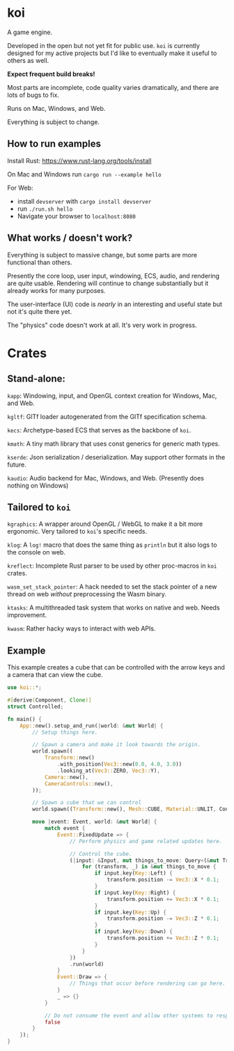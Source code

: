 # koi

A game engine. 

Developed in the open but not yet fit for public use. `koi` is currently designed for my active projects but I'd like to eventually make it useful to others as well.

**Expect frequent build breaks!**

Most parts are incomplete, code quality varies dramatically, and there are lots of bugs to fix. 

Runs on Mac, Windows, and Web.

Everything is subject to change.

## How to run examples

Install Rust: https://www.rust-lang.org/tools/install

On Mac and Windows run `cargo run --example hello`

For Web:
* install `devserver` with `cargo install devserver`
* run `./run.sh hello`
* Navigate your browser to `localhost:8080`

## What works / doesn't work?
Everything is subject to massive change, but some parts are more functional than others.

Presently the core loop, user input, windowing, ECS, audio, and rendering are quite usable. Rendering will continue to change substantially but it already works for many purposes.

The user-interface (UI) code is *nearly* in an interesting and useful state but not it's quite there yet.

The "physics" code doesn't work at all. It's very work in progress.

# Crates

## Stand-alone:

`kapp`: Windowing, input, and OpenGL context creation for Windows, Mac, and Web.

`kgltf`: GlTf loader autogenerated from the GlTf specification schema. 

`kecs`: Archetype-based ECS that serves as the backbone of `koi`.

`kmath`: A tiny math library that uses const generics for generic math types.

`kserde`: Json serialization / deserialization. May support other formats in the future.

`kaudio`: Audio backend for Mac, Windows, and Web. (Presently does nothing on Windows)


## Tailored to `koi`

`kgraphics`: A wrapper around OpenGL / WebGL to make it a bit more ergonomic. Very tailored to `koi`'s specific needs.

`klog`: A `log!` macro that does the same thing as `println` but it also logs to the console on web.

`kreflect`: Incomplete Rust parser to be used by other proc-macros in `koi` crates. 

`wasm_set_stack_pointer`: A hack needed to set the stack pointer of a new thread on web *without* preprocessing the Wasm binary.

`ktasks`: A multithreaded task system that works on native and web. Needs improvement.

`kwasm`: Rather hacky ways to interact with web APIs.


## Example

This example creates a cube that can be controlled with the arrow keys and a camera that can view the cube.

```rust
use koi::*;

#[derive(Component, Clone)]
struct Controlled;

fn main() {
    App::new().setup_and_run(|world: &mut World| {
        // Setup things here.

        // Spawn a camera and make it look towards the origin.
        world.spawn((
            Transform::new()
                .with_position(Vec3::new(0.0, 4.0, 3.0))
                .looking_at(Vec3::ZERO, Vec3::Y),
            Camera::new(),
            CameraControls::new(),
        ));

        // Spawn a cube that we can control
        world.spawn((Transform::new(), Mesh::CUBE, Material::UNLIT, Controlled));

        move |event: Event, world: &mut World| {
            match event {
                Event::FixedUpdate => {
                    // Perform physics and game related updates here.

                    // Control the cube.
                    (|input: &Input, mut things_to_move: Query<(&mut Transform, &Controlled)>| {
                        for (transform, _) in &mut things_to_move {
                            if input.key(Key::Left) {
                                transform.position -= Vec3::X * 0.1;
                            }
                            if input.key(Key::Right) {
                                transform.position += Vec3::X * 0.1;
                            }
                            if input.key(Key::Up) {
                                transform.position -= Vec3::Z * 0.1;
                            }
                            if input.key(Key::Down) {
                                transform.position += Vec3::Z * 0.1;
                            }
                        }
                    })
                    .run(world)
                }
                Event::Draw => {
                    // Things that occur before rendering can go here.
                }
                _ => {}
            }

            // Do not consume the event and allow other systems to respond to it.
            false
        }
    });
}

```
